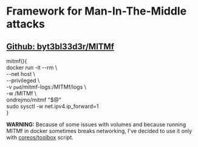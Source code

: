 # Framework for Man-In-The-Middle attacks
## [Github: byt3bl33d3r/MITMf](https://github.com/byt3bl33d3r/MITMf)
mitmf(){  
  docker run -it --rm \  
    --net host \  
    --privileged \  
    -v `pwd`/mitmf-logs:/MITMf/logs \  
    -w /MITMf \  
    ondrejmo/mitmf "$@"  
  sudo sysctl -w net.ipv4.ip_forward=1  
}  

**WARNING:** Because of some issues with volumes and because running MITMf in docker sometimes breaks networking, I've decided to use it only with [coreos/toolbox](https://github.com/coreos/toolbox) script.
